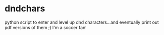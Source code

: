 # dndchars
python script to enter and level up dnd characters...and eventually print out pdf versions of them ;)
I'm a soccer fan!
